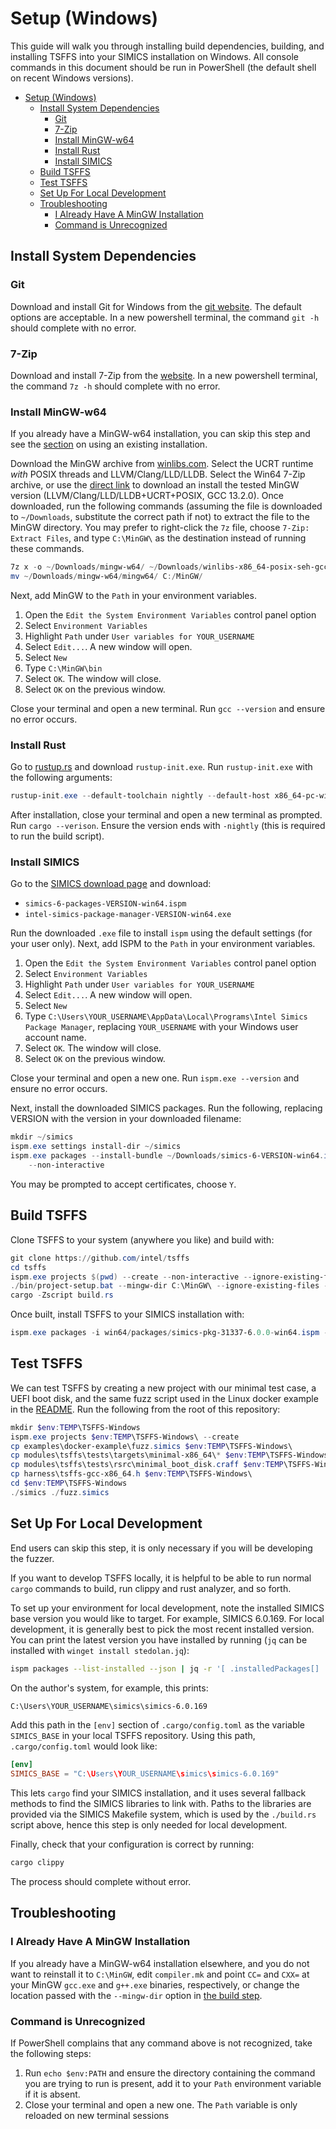 # Setup (Windows)

This guide will walk you through installing build dependencies, building, and installing
TSFFS into your SIMICS installation on Windows. All console commands in this document
should be run in PowerShell (the default shell on recent Windows versions).

- [Setup (Windows)](#setup-windows)
  - [Install System Dependencies](#install-system-dependencies)
    - [Git](#git)
    - [7-Zip](#7-zip)
    - [Install MinGW-w64](#install-mingw-w64)
    - [Install Rust](#install-rust)
    - [Install SIMICS](#install-simics)
  - [Build TSFFS](#build-tsffs)
  - [Test TSFFS](#test-tsffs)
  - [Set Up For Local Development](#set-up-for-local-development)
  - [Troubleshooting](#troubleshooting)
    - [I Already Have A MinGW Installation](#i-already-have-a-mingw-installation)
    - [Command is Unrecognized](#command-is-unrecognized)

## Install System Dependencies

### Git

Download and install Git for Windows from the [git
website](https://git-scm.com/download/win). The default options are acceptable. In a new
powershell terminal, the command `git -h` should complete with no error.

### 7-Zip

Download and install 7-Zip from the [website](https://www.7-zip.org/). In a new
powershell terminal, the command `7z -h` should complete with no error.

### Install MinGW-w64

If you already have a MinGW-w64 installation, you can skip this step and see the
[section](#i-already-have-a-mingw-installation) on using an existing installation.

Download the MinGW archive from [winlibs.com](https://winlibs.com/#download-release).
Select the UCRT runtime *with* POSIX threads and LLVM/Clang/LLD/LLDB. Select the Win64
7-Zip archive, or use the [direct
link](https://github.com/brechtsanders/winlibs_mingw/releases/download/13.2.0-16.0.6-11.0.0-ucrt-r1/winlibs-x86_64-posix-seh-gcc-13.2.0-llvm-16.0.6-mingw-w64ucrt-11.0.0-r1.7z)
to download an install the tested MinGW version (LLVM/Clang/LLD/LLDB+UCRT+POSIX, GCC
13.2.0). Once downloaded, run the following commands (assuming the file is downloaded to
`~/Downloads`, substitute the correct path if not) to extract the file to the MinGW
directory. You may prefer to right-click the `7z` file, choose `7-Zip: Extract Files`,
and type `C:\MinGW\` as the destination instead of running these commands.

```powershell
7z x -o ~/Downloads/mingw-w64/ ~/Downloads/winlibs-x86_64-posix-seh-gcc-13.2.0-llvm-16.0.6-mingw-w64ucrt-11.0.0-r1.7z
mv ~/Downloads/mingw-w64/mingw64/ C:/MinGW/
```

Next, add MinGW to the `Path` in your environment variables.

1. Open the `Edit the System Environment Variables` control panel option
2. Select `Environment Variables`
3. Highlight `Path` under `User variables for YOUR_USERNAME`
4. Select `Edit...`. A new window will open.
5. Select `New`
6. Type `C:\MinGW\bin`
7. Select `OK`. The window will close.
8. Select `OK` on the previous window.

Close your terminal and open a new terminal. Run `gcc --version` and ensure no error
occurs.

### Install Rust

Go to [rustup.rs](https://rustup.rs/) and download `rustup-init.exe`. Run
`rustup-init.exe` with the following arguments:

```powershell
rustup-init.exe --default-toolchain nightly --default-host x86_64-pc-windows-gnu -y
```

After installation, close your terminal and open a new terminal as prompted. Run `cargo
--verison`. Ensure the version ends with `-nightly` (this is required to run the build
script).

### Install SIMICS

Go to the [SIMICS download
page](https://www.intel.com/content/www/us/en/developer/articles/tool/simics-simulator.html)
and download:

* `simics-6-packages-VERSION-win64.ispm`
* `intel-simics-package-manager-VERSION-win64.exe`

Run the downloaded `.exe` file to install `ispm` using the default settings (for your
user only).  Next, add ISPM to the `Path` in your environment variables.

1. Open the `Edit the System Environment Variables` control panel option
2. Select `Environment Variables`
3. Highlight `Path` under `User variables for YOUR_USERNAME`
4. Select `Edit...`. A new window will open.
5. Select `New`
6. Type `C:\Users\YOUR_USERNAME\AppData\Local\Programs\Intel Simics Package Manager`,
   replacing `YOUR_USERNAME` with your Windows user account name.
7. Select `OK`. The window will close.
8. Select `OK` on the previous window.

Close your terminal and open a new one. Run `ispm.exe --version` and ensure no error
occurs.

Next, install the downloaded SIMICS packages. Run the following, replacing VERSION with
the version in your downloaded filename:

```powershell
mkdir ~/simics
ispm.exe settings install-dir ~/simics
ispm.exe packages --install-bundle ~/Downloads/simics-6-VERSION-win64.ispm `
    --non-interactive
```

You may be prompted to accept certificates, choose `Y`.

## Build TSFFS

Clone TSFFS to your system (anywhere you like) and build with:

```powershell
git clone https://github.com/intel/tsffs
cd tsffs
ispm.exe projects $(pwd) --create --non-interactive --ignore-existing-files
./bin/project-setup.bat --mingw-dir C:\MinGW\ --ignore-existing-files --force
cargo -Zscript build.rs
```

Once built, install TSFFS to your SIMICS installation with:

```powershell
ispm.exe packages -i win64/packages/simics-pkg-31337-6.0.0-win64.ispm --non-interactive --trust-insecure-packages
```

## Test TSFFS

We can test TSFFS by creating a new project with our minimal test case, a UEFI boot
disk, and the same fuzz script used in the Linux docker example in the
[README](../README.md). Run the following from the root of this repository:

```powershell
mkdir $env:TEMP\TSFFS-Windows
ispm.exe projects $env:TEMP\TSFFS-Windows\ --create
cp examples\docker-example\fuzz.simics $env:TEMP\TSFFS-Windows\
cp modules\tsffs\tests\targets\minimal-x86_64\* $env:TEMP\TSFFS-Windows\
cp modules\tsffs\tests\rsrc\minimal_boot_disk.craff $env:TEMP\TSFFS-Windows\
cp harness\tsffs-gcc-x86_64.h $env:TEMP\TSFFS-Windows\
cd $env:TEMP\TSFFS-Windows
./simics ./fuzz.simics
```

## Set Up For Local Development

End users can skip this step, it is only necessary if you will be developing the fuzzer.

If you want to develop TSFFS locally, it is helpful to be able to run normal `cargo`
commands to build, run clippy and rust analyzer, and so forth.

To set up your environment for local development, note the installed SIMICS base version
you would like to target. For example, SIMICS 6.0.169. For local development, it is
generally best to pick the most recent installed version. You can print the latest
version you have installed by running (`jq` can be installed with `winget install
stedolan.jq`):

```sh
ispm packages --list-installed --json | jq -r '[ .installedPackages[] | select(.pkgNumber == 1000) ] | ([ .[].version ] | max_by(split(".") | map(tonumber))) as $m | first(first(.[]|select(.version == $m)).paths[0])'
```

On the author's system, for example, this prints:

```txt
C:\Users\YOUR_USERNAME\simics\simics-6.0.169
```

Add this path in the `[env]` section of `.cargo/config.toml` as the variable
`SIMICS_BASE` in your local TSFFS repository. Using this path, `.cargo/config.toml`
would look like:

```toml
[env]
SIMICS_BASE = "C:\Users\YOUR_USERNAME\simics\simics-6.0.169"
```

This lets `cargo` find your SIMICS installation, and it uses several fallback methods to
find the SIMICS libraries to link with. Paths to the libraries are provided via the
SIMICS Makefile system, which is used by the `./build.rs` script above, hence this step
is only needed for local development.

Finally, check that your configuration is correct by running:

```sh
cargo clippy
```

The process should complete without error.

## Troubleshooting

### I Already Have A MinGW Installation

If you already have a MinGW-w64 installation elsewhere, and you do not want to reinstall
it to `C:\MinGW`, edit `compiler.mk` and point `CC=` and `CXX=` at your MinGW `gcc.exe`
and `g++.exe` binaries, respectively, or change the location passed with the
`--mingw-dir` option in [the build step](#build-tsffs).

### Command is Unrecognized

If PowerShell complains that any command above is not recognized, take the following
steps:

1. Run `echo $env:PATH` and ensure the directory containing the command you are trying
   to run is present, add it to your `Path` environment variable if it is absent.
2. Close your terminal and open a new one. The `Path` variable is only reloaded on new
   terminal sessions